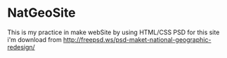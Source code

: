 # NatGeoSite
This is my practice in make webSite by using HTML/CSS
PSD for this site i'm download from http://freepsd.ws/psd-maket-national-geographic-redesign/
